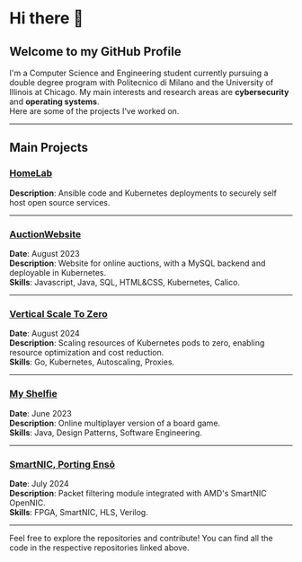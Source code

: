 # Hi there 👋
## Welcome to my GitHub Profile

I'm a Computer Science and Engineering student currently pursuing a double degree program with Politecnico di Milano and the University of Illinois at Chicago. My main interests and research areas are **cybersecurity** and **operating systems**. \
Here are some of the projects I've worked on.

---

## Main Projects

### [**HomeLab**](https://github.com/Dudoleitor/HomeLab)
**Description**: Ansible code and Kubernetes deployments to securely self host open source services.

---

### [**AuctionWebsite**](https://github.com/Dudoleitor/AuctionWebsite)
**Date**: August 2023 \
**Description**: Website for online auctions, with a MySQL backend and deployable in Kubernetes. \
**Skills**: Javascript, Java, SQL, HTML&CSS, Kubernetes, Calico.

---

### [**Vertical Scale To Zero**](https://github.com/Dudoleitor/VerticalScaleToZero)
**Date**: August 2024 \
**Description**: Scaling resources of Kubernetes pods to zero, enabling resource optimization and cost reduction. \
**Skills**: Go, Kubernetes, Autoscaling, Proxies.

---

### [**My Shelfie**](https://github.com/Dudoleitor/My-Shelfie)
**Date**: June 2023  \
**Description**: Online multiplayer version of a board game. \
**Skills**: Java, Design Patterns, Software Engineering.

---

### [**SmartNIC, Porting Ensō**](https://github.com/necst/Hpps24-smartnic)
**Date**: July 2024  \
**Description**: Packet filtering module integrated with AMD's SmartNIC OpenNIC. \
**Skills**: FPGA, SmartNIC, HLS, Verilog.

---

Feel free to explore the repositories and contribute! You can find all the code in the respective repositories linked above.


